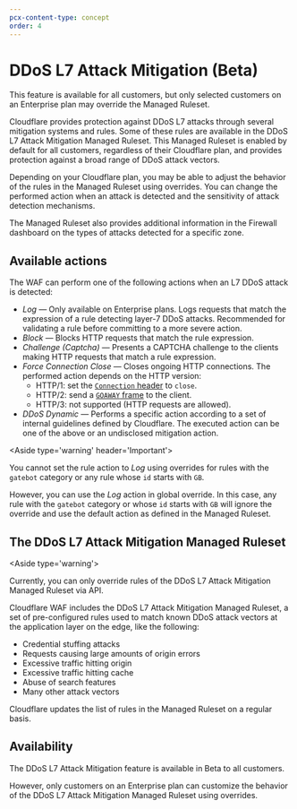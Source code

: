 ```yaml
---
pcx-content-type: concept
order: 4
---
```


# DDoS L7 Attack Mitigation (Beta)

<Aside type='warning'>

This feature is available for all customers, but only selected customers on an Enterprise plan may override the Managed Ruleset.

</Aside>

Cloudflare provides protection against DDoS L7 attacks through several mitigation systems and rules. Some of these rules are available in the DDoS L7 Attack Mitigation Managed Ruleset. This Managed Ruleset is enabled by default for all customers, regardless of their Cloudflare plan, and provides protection against a broad range of DDoS attack vectors.

Depending on your Cloudflare plan, you may be able to adjust the behavior of the rules in the Managed Ruleset using overrides. You can change the performed action when an attack is detected and the sensitivity of attack detection mechanisms.

The Managed Ruleset also provides additional information in the Firewall dashboard on the types of attacks detected for a specific zone.

## Available actions

The WAF can perform one of the following actions when an L7 DDoS attack is detected:

* _Log_ — Only available on Enterprise plans. Logs requests that match the expression of a rule detecting layer-7 DDoS attacks. Recommended for validating a rule before committing to a more severe action.
* _Block_ — Blocks HTTP requests that match the rule expression.
* _Challenge (Captcha)_ — Presents a CAPTCHA challenge to the clients making HTTP requests that match a rule expression.
* _Force Connection Close_ — Closes ongoing HTTP connections. The performed action depends on the HTTP version:
    * HTTP/1: set the [`Connection` header](https://developer.mozilla.org/en-US/docs/Web/HTTP/Headers/Connection#directives) to `close`.
    * HTTP/2: send a [`GOAWAY` frame](https://datatracker.ietf.org/doc/html/rfc7540#section-6.8) to the client.
    * HTTP/3: not supported (HTTP requests are allowed).
* _DDoS Dynamic_ — Performs a specific action according to a set of internal guidelines defined by Cloudflare. The executed action can be one of the above or an undisclosed mitigation action.

<Aside type='warning' header='Important'>

You cannot set the rule action to _Log_ using overrides for rules with the `gatebot` category or any rule whose `id` starts with `GB`.

However, you can use the _Log_ action in global override. In this case, any rule with the `gatebot` category or whose `id` starts with `GB` will ignore the override and use the default action as defined in the Managed Ruleset.

</Aside>

## The DDoS L7 Attack Mitigation Managed Ruleset

<Aside type='warning'>

Currently, you can only override rules of the DDoS L7 Attack Mitigation Managed Ruleset via API.

</Aside>

Cloudflare WAF includes the DDoS L7 Attack Mitigation Managed Ruleset, a set of pre-configured rules used to match known DDoS attack vectors at the application layer on the edge, like the following:

* Credential stuffing attacks
* Requests causing large amounts of origin errors
* Excessive traffic hitting origin
* Excessive traffic hitting cache
* Abuse of search features
* Many other attack vectors

Cloudflare updates the list of rules in the Managed Ruleset on a regular basis.

## Availability

The DDoS L7 Attack Mitigation feature is available in Beta to all customers.

However, only customers on an Enterprise plan can customize the behavior of the DDoS L7 Attack Mitigation Managed Ruleset using overrides.
